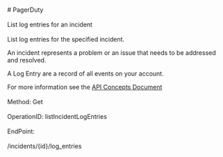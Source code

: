 <br>#     PagerDuty</br>
<br>List log entries for an incident</br>
<br>List log entries for the specified incident.

An incident represents a problem or an issue that needs to be addressed and resolved.

A Log Entry are a record of all events on your account.

For more information see the [API Concepts Document](../../docs/CONCEPTS.md#incidents)
</br>
<br>Method: Get</br>
<br>OperationID: listIncidentLogEntries</br>
<br>EndPoint:</br>
<br>/incidents/{id}/log_entries</br>

